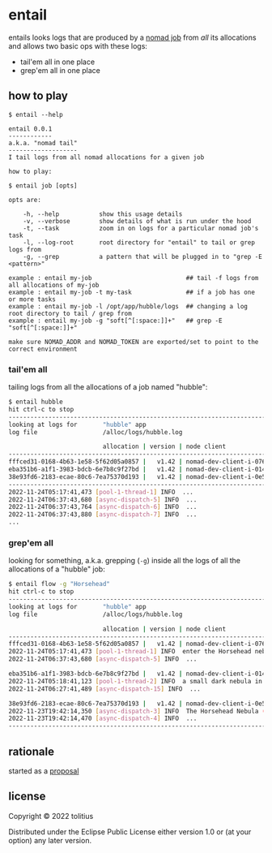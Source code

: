 # entail

entails looks logs that are produced by a [nomad job](https://developer.hashicorp.com/nomad/docs/concepts/architecture#job) from _all_ its allocations<br/>
and allows two basic ops with these logs:

* tail'em all in one place
* grep'em all in one place

## how to play

```
$ entail --help

entail 0.0.1
------------
a.k.a. "nomad tail"
-------------------
I tail logs from all nomad allocations for a given job

how to play:

$ entail job [opts]

opts are:

    -h, --help           show this usage details
    -v, --verbose        show details of what is run under the hood
    -t, --task           zoom in on logs for a particular nomad job's task
    -l, --log-root       root directory for "entail" to tail or grep logs from
    -g, --grep           a pattern that will be plugged in to "grep -E <pattern>"

example : entail my-job                          ## tail -f logs from all allocations of my-job
example : entail my-job -t my-task               ## if a job has one or more tasks
example : entail my-job -l /opt/app/hubble/logs  ## changing a log root directory to tail / grep from
example : entail my-job -g "soft[^[:space:]]+"   ## grep -E "soft[^[:space:]]+"

make sure NOMAD_ADDR and NOMAD_TOKEN are exported/set to point to the correct environment
```

### tail'em all

tailing logs from all the allocations of a job named "hubble":

```bash
$ entail hubble
hit ctrl-c to stop
-------------------------------------------------------------------------------------
looking at logs for       "hubble" app
log file                  /alloc/logs/hubble.log

                          allocation | version | node client
-------------------------------------------------------------------------------------
fffced31-0168-4b63-1e58-5f62d05a0857 |   v1.42 | nomad-dev-client-i-076921e2a56a65500
eba351b6-a1f1-3983-bdcb-6e7b8c9f27bd |   v1.42 | nomad-dev-client-i-014af3afd328a7a30
38e93fd6-2183-ecae-80c6-7ea75370d193 |   v1.42 | nomad-dev-client-i-0e5a4c7134c7fe2c5
-------------------------------------------------------------------------------------
2022-11-24T05:17:41,473 [pool-1-thread-1] INFO  ...
2022-11-24T06:37:43,680 [async-dispatch-5] INFO  ...
2022-11-24T06:37:43,764 [async-dispatch-6] INFO  ...
2022-11-24T06:37:43,880 [async-dispatch-7] INFO  ...
...
```

### grep'em all

looking for something, a.k.a. grepping (`-g`) inside all the logs of all the allocations of a "hubble" job:

```bash
$ entail flow -g "Horsehead"
hit ctrl-c to stop
-------------------------------------------------------------------------------------
looking at logs for       "hubble" app
log file                  /alloc/logs/hubble.log

                          allocation | version | node client
-------------------------------------------------------------------------------------
fffced31-0168-4b63-1e58-5f62d05a0857 |   v1.42 | nomad-dev-client-i-076921e2a56a65500
2022-11-24T05:17:41,473 [pool-1-thread-1] INFO  enter the Horsehead nebula
2022-11-24T06:37:43,680 [async-dispatch-5] INFO  ...

eba351b6-a1f1-3983-bdcb-6e7b8c9f27bd |   v1.42 | nomad-dev-client-i-014af3afd328a7a30
2022-11-24T05:18:41,123 [pool-1-thread-2] INFO  a small dark nebula in the constellation Orion is known as Horsehead
2022-11-24T06:27:41,489 [async-dispatch-15] INFO  ...

38e93fd6-2183-ecae-80c6-7ea75370d193 |   v1.42 | nomad-dev-client-i-0e5a4c7134c7fe2c5
2022-11-23T19:42:14,350 [async-dispatch-3] INFO  The Horsehead Nebula (also known as Barnard 33)...
2022-11-23T19:42:14,470 [async-dispatch-4] INFO  ...
-------------------------------------------------------------------------------------
```

## rationale

started as a [proposal](https://github.com/hashicorp/nomad/issues/10308)<br/>

## license

Copyright © 2022 tolitius

Distributed under the Eclipse Public License either version 1.0 or (at
your option) any later version.

